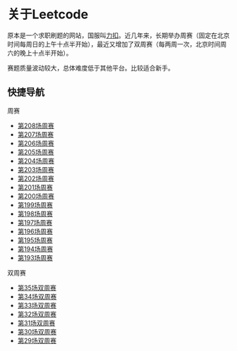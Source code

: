 # 关于Leetcode

原本是一个求职刷题的网站，国服叫[力扣](https://leetcode-cn.com)。近几年来，长期举办周赛（固定在北京时间每周日的上午十点半开始），最近又增加了双周赛（每两周一次，北京时间周六的晚上十点半开始）。

赛题质量波动较大，总体难度低于其他平台。比较适合新手。

## 快捷导航

周赛

- [第208场周赛](./WC208/)
- [第207场周赛](./WC207/)
- [第206场周赛](./WC206/)
- [第205场周赛](./WC205/)
- [第204场周赛](./WC204/)
- [第203场周赛](./WC203/)
- [第202场周赛](./WC202/)
- [第201场周赛](./WC201/)
- [第200场周赛](./WC200/)
- [第199场周赛](./WC199/)
- [第198场周赛](./WC198/)
- [第197场周赛](./WC197/)
- [第196场周赛](./WC196/)
- [第195场周赛](./WC195/)
- [第194场周赛](./WC194/)
- [第193场周赛](./WC193/)

双周赛

- [第35场双周赛](./BC35/)
- [第34场双周赛](./BC34/)
- [第33场双周赛](./BC33/)
- [第32场双周赛](./BC32/)
- [第31场双周赛](./BC31/)
- [第30场双周赛](./BC30/)
- [第29场双周赛](./BC29/)
